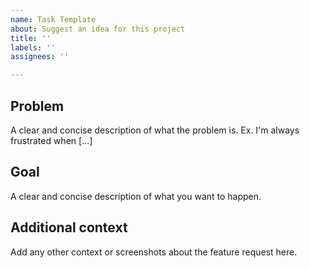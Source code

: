 ```yaml
---
name: Task Template
about: Suggest an idea for this project
title: ''
labels: ''
assignees: ''

---
```


## Problem
A clear and concise description of what the problem is. Ex. I'm always frustrated when [...]

## Goal 
A clear and concise description of what you want to happen.


## Additional context
Add any other context or screenshots about the feature request here.
